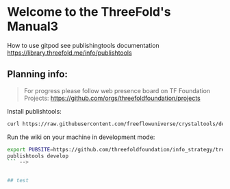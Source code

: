 # Welcome to the ThreeFold's Manual3

How to use gitpod see publishingtools documentation https://library.threefold.me/info/publishtools

## Planning info:

> For progress please follow web presence board on TF Foundation Projects: https://github.com/orgs/threefoldfoundation/projects

Install publishtools:

```bash
curl https://raw.githubusercontent.com/freeflowuniverse/crystaltools/development/install2.sh | bash
```
Run the wiki on your machine in development mode:

```bash
export PUBSITE=https://github.com/threefoldfoundation/info_strategy/tree/development/wiki_config
publishtools develop
``` -->


## test
